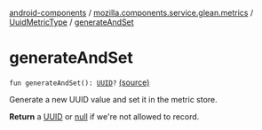 [android-components](../../index.md) / [mozilla.components.service.glean.metrics](../index.md) / [UuidMetricType](index.md) / [generateAndSet](./generate-and-set.md)

# generateAndSet

`fun generateAndSet(): `[`UUID`](https://developer.android.com/reference/java/util/UUID.html)`?` [(source)](https://github.com/mozilla-mobile/android-components/blob/master/components/service/glean/src/main/java/mozilla/components/service/glean/metrics/UuidMetricType.kt#L39)

Generate a new UUID value and set it in the metric store.

**Return**
a [UUID](https://developer.android.com/reference/java/util/UUID.html) or [null](#) if we're not allowed to record.

